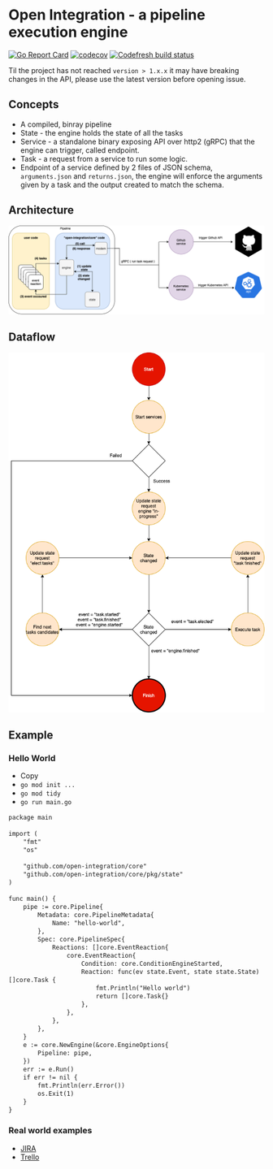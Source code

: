 # Open Integration - a pipeline execution engine

[![Go Report Card](https://goreportcard.com/badge/github.com/open-integration/core)](https://goreportcard.com/report/github.com/open-integration/core)
[![codecov](https://codecov.io/gh/open-integration/core/branch/master/graph/badge.svg)](https://codecov.io/gh/open-integration/core)
[![Codefresh build status]( https://g.codefresh.io/api/badges/pipeline/olegs-codefresh/open-integration%2Fcore?type=cf-1)]( https%3A%2F%2Fg.codefresh.io%2Fpublic%2Faccounts%2Folegs-codefresh%2Fpipelines%2F5df37658c4bb05f822229465)

Til the project has not reached `version > 1.x.x` it may have breaking changes in the API, please use the latest version before opening issue.

## Concepts
* A compiled, binray pipeline
* State - the engine holds the state of all the tasks
* Service - a standalone binary exposing API over http2 (gRPC) that the engine can trigger, called endpoint.
* Task - a request from a service to run some logic.
* Endpoint of a service defined by 2 files of JSON schema, `arguments.json` and `returns.json`, the engine will enforce the arguments given by a task and the output created to match the schema.

## Architecture
![Diagram](docs/architecture.png)

## Dataflow
![Diagram](docs/flow-diagram.png)

## Example
### Hello World
* Copy
* `go mod init ...`
* `go mod tidy`
* `go run main.go`
```golang
package main

import (
	"fmt"
	"os"

	"github.com/open-integration/core"
	"github.com/open-integration/core/pkg/state"
)

func main() {
	pipe := core.Pipeline{
		Metadata: core.PipelineMetadata{
			Name: "hello-world",
		},
		Spec: core.PipelineSpec{
			Reactions: []core.EventReaction{
				core.EventReaction{
					Condition: core.ConditionEngineStarted,
					Reaction: func(ev state.Event, state state.State) []core.Task {
						fmt.Println("Hello world")
						return []core.Task{}
					},
				},
			},
		},
	}
	e := core.NewEngine(&core.EngineOptions{
		Pipeline: pipe,
	})
	err := e.Run()
	if err != nil {
		fmt.Println(err.Error())
		os.Exit(1)
	}
}

```

### Real world examples
* [JIRA](https://github.com/olegsu/jira-sync)
* [Trello](https://github.com/olegsu/trello-sync)
